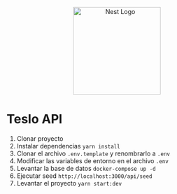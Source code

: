 <p align="center">
  <a href="http://nestjs.com/" target="blank"><img src="https://nestjs.com/img/logo-small.svg" width="200" alt="Nest Logo" /></a>
</p>

# Teslo API

1. Clonar proyecto
2. Instalar dependencias `yarn install`
3. Clonar el archivo `.env.template` y renombrarlo a `.env`
4. Modificar las variables de entorno en el archivo `.env`
5. Levantar la base de datos `docker-compose up -d`
6. Ejecutar seed `http://localhost:3000/api/seed`
7. Levantar el proyecto `yarn start:dev`
